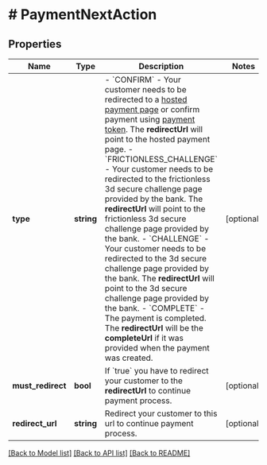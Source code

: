 # # PaymentNextAction

## Properties

Name | Type | Description | Notes
------------ | ------------- | ------------- | -------------
**type** | **string** | - &#x60;CONFIRM&#x60; - Your customer needs to be redirected to a   [hosted payment page](https://docs.monei.com/docs/use-prebuilt-payment-page)   or confirm payment using   [payment token](https://docs.monei.com/docs/accept-card-payment#3-submitting-the-payment-to-monei-client-side).   The **redirectUrl** will point to the hosted payment page. - &#x60;FRICTIONLESS_CHALLENGE&#x60; - Your customer needs to be redirected to the frictionless    3d secure challenge page provided by the bank. The **redirectUrl**    will point to the frictionless 3d secure challenge page provided by the bank. - &#x60;CHALLENGE&#x60; - Your customer needs to be redirected to the   3d secure challenge page provided by the bank. The **redirectUrl**   will point to the 3d secure challenge page provided by the bank. - &#x60;COMPLETE&#x60; - The payment is completed. The **redirectUrl** will be   the **completeUrl** if it was provided when the payment was created. | [optional] 
**must_redirect** | **bool** | If &#x60;true&#x60; you have to redirect your customer to the **redirectUrl** to continue payment process. | [optional] 
**redirect_url** | **string** | Redirect your customer to this url to continue payment process. | [optional] 

[[Back to Model list]](../../README.md#documentation-for-models) [[Back to API list]](../../README.md#documentation-for-api-endpoints) [[Back to README]](../../README.md)


